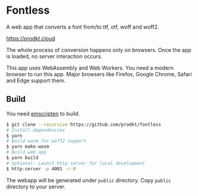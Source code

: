 # Fontless

A web app that converts a font from/to ttf, otf, woff and woff2.

https://prodkt.cloud

The whole process of conversion happens only on browsers. Once the app is loaded, no server interaction occurs.

This app uses WebAssembly and Web Workers. You need a modern browser to run this app. Major browsers like Firefox, Google Chrome, Safari and Edge support them.

## Build

You need [emscripten](https://emscripten.org/docs/getting_started) to build.

```sh
$ git clone --recursive https://github.com/prodkt/fontless
# Install dependencies
$ yarn
# Build wasm for woff2 support
$ yarn make-wasm
# Build web app
$ yarn build
# optional: Launch http server for local development
$ http-server -p 4001 -c-0
```

The webapp will be generated under `public` directory. Copy `public` directory to your server.

